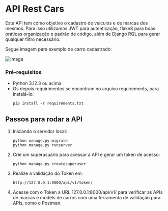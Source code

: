 # API Rest Cars

Esta API tem como objetivo o cadastro de veículos e de marcas dos mesmos.
Para isso utilizamos JWT para autenticação, flake8 para boas práticas organização e padrão de código, além de Django RQL para gerar qualquer filtro necessário. 

Segue imagem para exemplo de carro cadastrado:

![image](https://github.com/user-attachments/assets/7c7f37ba-2fe6-42a6-874b-b007b6e5d641)

### Pré-requisitos

- Python 3.12.3 ou acima
- Os depois requirimentos se encontram no arquivo requirements, para instalá-lo:
    ```shell
    pip install -r requirements.txt
    ```

## Passos para rodar a API

1. Iniciando o servidor local:

    ```shell
    python manage.py migrate
    python manage.py runserver
    ```

2. Crie um superusuário para acessar a API e gerar um token de acesso:

    ```shell
    python manage.py createsuperuser
    ```

3. Realize a validação do Token em:
    ```shell
    http://127.0.0.1:8000/api/v1/token/
    ```

4. Acesse com o Token a URL 127.0.0.1:8000/api/v1/ para verificar as APIs de marcas e models de carros com uma ferramenta de validação para APIs, como o Postman.
